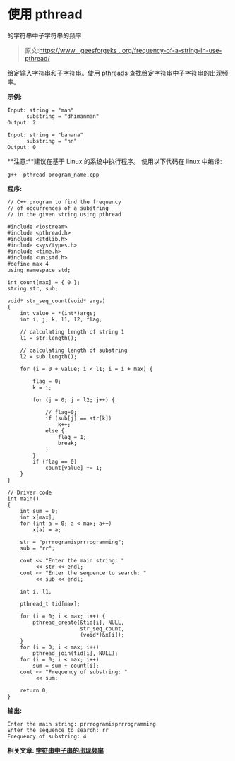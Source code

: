 # 使用 pthread

的字符串中子字符串的频率

> 原文:[https://www . geesforgeks . org/frequency-of-a-string-in-use-pthread/](https://www.geeksforgeeks.org/frequency-of-a-substring-in-a-string-using-pthread/)

给定输入字符串和子字符串。使用 [pthreads](https://www.geeksforgeeks.org/multithreading-c-2/) 查找给定字符串中子字符串的出现频率。

**示例:**

```
Input: string = "man"
      substring = "dhimanman"
Output: 2

Input: string = "banana"
      substring = "nn"
Output: 0

```

**注意:**建议在基于 Linux 的系统中执行程序。
使用以下代码在 linux 中编译:

```
g++ -pthread program_name.cpp
```

****程序:****

```
// C++ program to find the frequency
// of occurrences of a substring
// in the given string using pthread

#include <iostream>
#include <pthread.h>
#include <stdlib.h>
#include <sys/types.h>
#include <time.h>
#include <unistd.h>
#define max 4
using namespace std;

int count[max] = { 0 };
string str, sub;

void* str_seq_count(void* args)
{
    int value = *(int*)args;
    int i, j, k, l1, l2, flag;

    // calculating length of string 1
    l1 = str.length();

    // calculating length of substring
    l2 = sub.length();

    for (i = 0 + value; i < l1; i = i + max) {

        flag = 0;
        k = i;

        for (j = 0; j < l2; j++) {

            // flag=0;
            if (sub[j] == str[k])
                k++;
            else {
                flag = 1;
                break;
            }
        }
        if (flag == 0)
            count[value] += 1;
    }
}

// Driver code
int main()
{
    int sum = 0;
    int x[max];
    for (int a = 0; a < max; a++)
        x[a] = a;

    str = "prrrogramisprrrogramming";
    sub = "rr";

    cout << "Enter the main string: "
         << str << endl;
    cout << "Enter the sequence to search: "
         << sub << endl;

    int i, l1;

    pthread_t tid[max];

    for (i = 0; i < max; i++) {
        pthread_create(&tid[i], NULL,
                       str_seq_count,
                       (void*)&x[i]);
    }
    for (i = 0; i < max; i++)
        pthread_join(tid[i], NULL);
    for (i = 0; i < max; i++)
        sum = sum + count[i];
    cout << "Frequency of substring: "
         << sum;

    return 0;
}
```

****输出:****

```
Enter the main string: prrrogramisprrrogramming
Enter the sequence to search: rr
Frequency of substring: 4 
```

****相关文章:** [字符串中子串的出现频率](https://www.geeksforgeeks.org/frequency-substring-string/)**